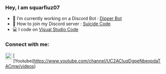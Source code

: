 ### Hey, I am squarfiuz07
<ul>
  <li> 📝 I’m currently working on a Discord Bot : <a href="https://discord.com/api/oauth2/authorize?client_id=775458564860018739&permissions=-1">Dipper Bot</a></li>
  <li> 💌 How to join my Discord server : <a href="https://discord.gg/A59kDPN">Suicide Code</a></li>
  <li> 💻 I code on <a href="https://code.visualstudio.com">Visual Studio Code</a></li>
</ul>

### Connect with me:
[<img align="left" alt="squarfiuznath" width="22px" src="https://cdn.jsdelivr.net/npm/simple-icons@v3/icons/youtube.svg" />]Youtube(https://www.youtube.com/channel/UC2ACluqDgpeNbexpdaTACmw/videos)
